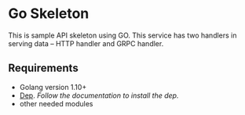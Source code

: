 # Go Skeleton

This is sample API skeleton using GO. This service has two handlers in serving data – HTTP handler and GRPC handler.



## Requirements

- Golang version 1.10+
- [Dep](https://golang.github.io/dep/docs/introduction.html). _Follow the documentation to install the dep._
- other needed modules
 
 

